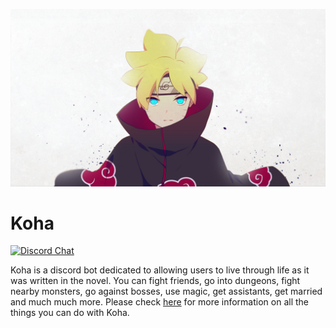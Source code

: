 <p align="center">
  <img width="1080px" src="Assets/727053.png">
</p>

# Koha
[![Discord Chat](https://api.travis-ci.com/ppy/osu-web.svg?branch=master)](https://discord.com)

Koha is a discord bot dedicated to allowing users to live through life as it was written in the novel. You can fight friends, go into dungeons, fight nearby monsters, go against bosses, use magic, get assistants, get married and much much more. Please check [here](https:github.com/Nakukai/Koha) for more information on all the things you can do with Koha.

